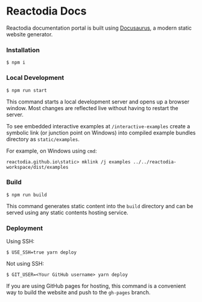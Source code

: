 # Reactodia Docs

Reactodia documentation portal is built using [Docusaurus](https://docusaurus.io/), a modern static website generator.

### Installation

```shell
$ npm i
```

### Local Development

```shell
$ npm run start
```

This command starts a local development server and opens up a browser window. Most changes are reflected live without having to restart the server.

To see embedded interactive examples at `/interactive-examples` create a symbolic link (or junction point on Windows) into compiled example bundles directory as `static/examples`.

For example, on Windows using `cmd`:
```shell
reactodia.github.io\static> mklink /j examples ../../reactodia-workspace/dist/examples
```

### Build

```shell
$ npm run build
```

This command generates static content into the `build` directory and can be served using any static contents hosting service.

### Deployment

Using SSH:

```
$ USE_SSH=true yarn deploy
```

Not using SSH:

```
$ GIT_USER=<Your GitHub username> yarn deploy
```

If you are using GitHub pages for hosting, this command is a convenient way to build the website and push to the `gh-pages` branch.
